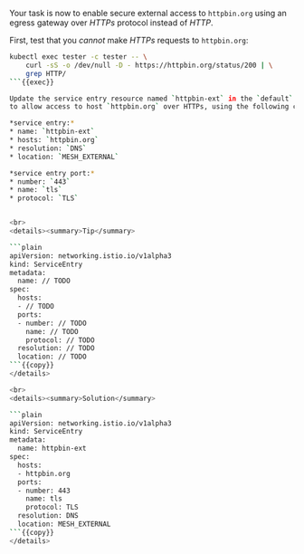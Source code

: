 Your task is now to enable secure external access to `httpbin.org` using an 
egress gateway over *HTTPs* protocol instead of *HTTP*.

First, test that you *cannot* make *HTTPs* requests to `httpbin.org`:
```bash
kubectl exec tester -c tester -- \
    curl -sS -o /dev/null -D - https://httpbin.org/status/200 | \
    grep HTTP/
```{{exec}}

Update the service entry resource named `httpbin-ext` in the `default` namespace 
to allow access to host `httpbin.org` over HTTPs, using the following configuration properties:

*service entry:*
* name: `httpbin-ext`
* hosts: `httpbin.org`
* resolution: `DNS`
* location: `MESH_EXTERNAL`

*service entry port:*
* number: `443`
* name: `tls`
* protocol: `TLS`


<br>
<details><summary>Tip</summary>

```plain
apiVersion: networking.istio.io/v1alpha3
kind: ServiceEntry
metadata:
  name: // TODO
spec:
  hosts:
  - // TODO
  ports:
  - number: // TODO
    name: // TODO
    protocol: // TODO
  resolution: // TODO
  location: // TODO
```{{copy}}
</details>

<br>
<details><summary>Solution</summary>

```plain
apiVersion: networking.istio.io/v1alpha3
kind: ServiceEntry
metadata:
  name: httpbin-ext
spec:
  hosts:
  - httpbin.org
  ports:
  - number: 443
    name: tls
    protocol: TLS
  resolution: DNS
  location: MESH_EXTERNAL
```{{copy}}
</details>